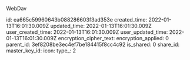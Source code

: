 WebDav

id: ea665c59960643b088286603f3ad353e
created_time: 2022-01-13T16:01:30.009Z
updated_time: 2022-01-13T16:01:30.009Z
user_created_time: 2022-01-13T16:01:30.009Z
user_updated_time: 2022-01-13T16:01:30.009Z
encryption_cipher_text: 
encryption_applied: 0
parent_id: 3ef8208be3ec4ef7be184415f8cc4c92
is_shared: 0
share_id: 
master_key_id: 
icon: 
type_: 2